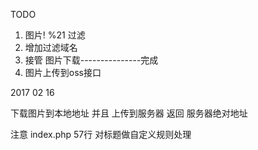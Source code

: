 TODO


1. 图片!  %21 过滤
2. 增加过滤域名
3. 接管 图片下载---------------完成
4. 图片上传到oss接口


2017 02 16

下载图片到本地地址
并且 上传到服务器
返回 服务器绝对地址


注意
index.php  57行 对标题做自定义规则处理
